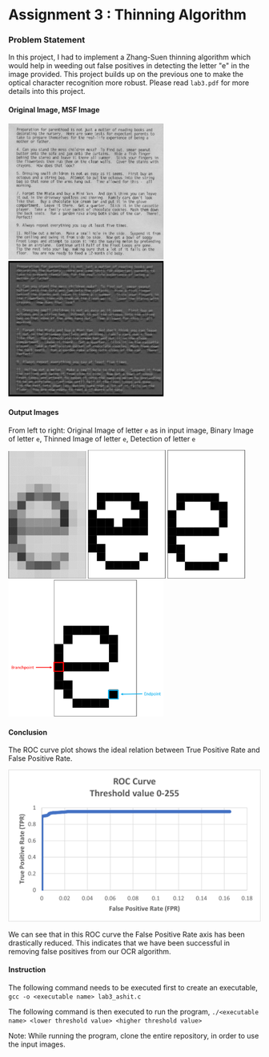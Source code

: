 # Assignment 3 : Thinning Algorithm

### Problem Statement
In this project, I had to implement a Zhang-Suen thinning algorithm which would help in weeding out false positives in detecting the letter "e" in the image provided. This project builds up on the previous one to make the optical character recognition more robust. Please read `lab3.pdf` for more details into this project.

#### Original Image, MSF Image
<p float="left">
  <img src="https://github.com/ashit8450/ECE6310-Introduction-to-Computer-Vision/blob/master/Lab2-%20Optical%20Character%20Recognition/images/parenthood.jpg" width="310" />
  <img src="https://github.com/ashit8450/ECE6310-Introduction-to-Computer-Vision/blob/master/Lab2-%20Optical%20Character%20Recognition/images/parenthood_msf.jpg" width="310" />
</p>

#### Output Images
From left to right: Original Image of letter `e` as in input image, Binary Image of letter `e`, Thinned Image of letter `e`, Detection of letter `e`
<p float="left">
  <img src="https://github.com/ashit8450/ECE6310-Introduction-to-Computer-Vision/blob/master/Lab3-%20Thinning%20Algorithm/images/Original_e_letter.png" width="155" />
  <img src="https://github.com/ashit8450/ECE6310-Introduction-to-Computer-Vision/blob/master/Lab3-%20Thinning%20Algorithm/images/Binary_e_letter.png" width="155" />
  <img src="https://github.com/ashit8450/ECE6310-Introduction-to-Computer-Vision/blob/master/Lab3-%20Thinning%20Algorithm/images/Thinned_e_letter.png" width="155" />
  <img src="https://github.com/ashit8450/ECE6310-Introduction-to-Computer-Vision/blob/master/Lab3-%20Thinning%20Algorithm/images/e_letter_detection.png" width="310" />
</p>

#### Conclusion
The ROC curve plot shows the ideal relation between True Positive Rate and False Positive Rate.
<p float="left">
  <img src="https://github.com/ashit8450/ECE6310-Introduction-to-Computer-Vision/blob/master/Lab3-%20Thinning%20Algorithm/images/ROC%20Curve.png" width="610" />
</p>
We can see that in this ROC curve the False Positive Rate axis has been drastically reduced. This indicates that we have been successful in removing false positives from our OCR algorithm.

#### Instruction
The following command needs to be executed first to create an executable,
`gcc -o <executable name> lab3_ashit.c`

The following command is then executed to run the program,
`./<executable name> <lower threshold value> <higher threshold value>`

Note: While running the program, clone the entire repository, in order to use the input images.

 

